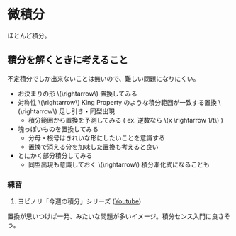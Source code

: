 # 微積分

ほとんど積分。



## 積分を解くときに考えること

不定積分でしか出来ないことは無いので、難しい問題になりにくい。

+ お決まりの形 \\(\rightarrow\\) 置換してみる
+ 対称性 \\(\rightarrow\\) King Property のような積分範囲が一致する置換 \\(\rightarrow\\) 足し引き・同型出現
    - 積分範囲から置換を予測してみる ( ex. 逆数なら \\(x \rightarrow 1/t\\) )
+ 塊っぽいものを置換してみる
    - 分母・根号はきれいな形にしたいことを意識する
    - 置換で消える分を加味した置換も考えると良い
+ とにかく部分積分してみる
    - 同型出現も意識しておく \\(\rightarrow\\) 積分漸化式になることも

### 練習

1. ヨビノリ「今週の積分」シリーズ ([Youtube](https://www.youtube.com/playlist?list=PLDJfzGjtVLHnFsN4JdZxQJ3F4e4Sf13p8))

置換が思いつけば一発、みたいな問題が多いイメージ。積分センス入門に良さそう。
